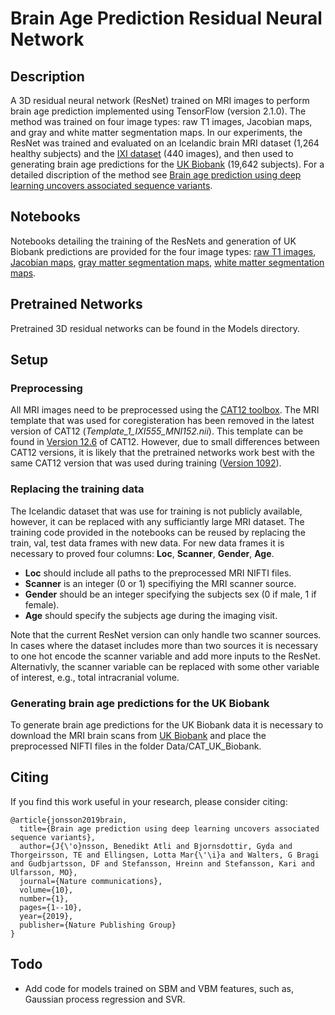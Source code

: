 # Brain Age Prediction Residual Neural Network

## Description
A 3D residual neural network (ResNet) trained on MRI images to perform brain age prediction implemented using TensorFlow (version 2.1.0). The method was trained on four image types: raw T1 images, Jacobian maps, and gray and white matter segmentation maps. In our experiments, the ResNet was trained and evaluated on an Icelandic brain MRI dataset (1,264 healthy subjects) and the [IXI dataset](https://brain-development.org/ixi-dataset/) (440 images), and then used to generating brain age predictions for the [UK Biobank](https://www.ukbiobank.ac.uk/register-apply/) (19,642 subjects). For a detailed discription of the method see [Brain age prediction using deep learning uncovers associated sequence variants](https://www.nature.com/articles/s41467-019-13163-9).

## Notebooks
Notebooks detailing the training of the ResNets and generation of UK Biobank predictions are provided for the four image types: [raw T1 images](Code/ResNet_TrainingAndInference(RawT1).ipynb), [Jacobian maps](Code/ResNet_TrainingAndInference(Jacobian).ipynb), [gray matter segmentation maps](Code/ResNet_TrainingAndInference(GrayMatter).ipynb), [white matter segmentation maps](Code/ResNet_TrainingAndInference(WhiteMatter).ipynb).

## Pretrained Networks
Pretrained 3D residual networks can be found in the Models directory.

## Setup

### Preprocessing
All MRI images need to be preprocessed using the [CAT12 toolbox](http://www.neuro.uni-jena.de/cat/). The MRI template that was used for coregisteration has been removed in the latest version of CAT12 (*Template_1_IXI555_MNI152.nii*). This template can be found in [Version 12.6](https://zenodo.org/record/2573967#.Yinrs4nP0uW) of CAT12. However, due to small differences between CAT12 versions, it is likely that the pretrained networks work best with the same CAT12 version that was used during training ([Version 1092](http://www.neuro.uni-jena.de/cat12/cat12_r1092.zip)).

### Replacing the training data
The Icelandic dataset that was use for training is not publicly available, however, it can be replaced with any sufficiantly large MRI dataset. The training code provided in the notebooks can be reused by replacing the train, val, test data frames with new data. For new data frames it is necessary to proved four columns: **Loc**, **Scanner**, **Gender**, **Age**. 

* **Loc** should include all paths to the preprocessed MRI NIFTI files.
* **Scanner** is an integer (0 or 1) specifiying the MRI scanner source.
* **Gender** should be an integer specifying the subjects sex (0 if male, 1 if female).
* **Age** should specify the subjects age during the imaging visit. 

Note that the current ResNet version can only handle two scanner sources. In cases where the dataset includes more than two sources it is necessary to one hot encode the scanner variable and add more inputs to the ResNet. Alternativly, the scanner variable can be replaced with some other variable of interest, e.g., total intracranial volume.

### Generating brain age predictions for the UK Biobank
To generate brain age predictions for the UK Biobank data it is necessary to download the MRI brain scans from [UK Biobank](https://www.ukbiobank.ac.uk/register-apply/) and place the preprocessed NIFTI files in the folder Data/CAT_UK_Biobank.

## Citing

 If you find this work useful in your research, please consider citing: 

    @article{jonsson2019brain,
      title={Brain age prediction using deep learning uncovers associated sequence variants},
      author={J{\'o}nsson, Benedikt Atli and Bjornsdottir, Gyda and Thorgeirsson, TE and Ellingsen, Lotta Mar{\'\i}a and Walters, G Bragi and Gudbjartsson, DF and Stefansson, Hreinn and Stefansson, Kari and Ulfarsson, MO},
      journal={Nature communications},
      volume={10},
      number={1},
      pages={1--10},
      year={2019},
      publisher={Nature Publishing Group}
    }

## Todo
* Add code for models trained on SBM and VBM features, such as, Gaussian process regression and SVR.

